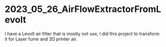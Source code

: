 # 2023_05_26_AirFlowExtractorFromLevolt
I have a Levolt air filter that is mostly not use, I did this project to transform it for Laser fume and 3D printer air.
